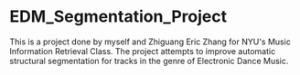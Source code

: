 # EDM_Segmentation_Project
This is a project done by myself and Zhiguang Eric Zhang for NYU's Music Information Retrieval Class. The project attempts to improve automatic structural segmentation for tracks in the genre of Electronic Dance Music.
